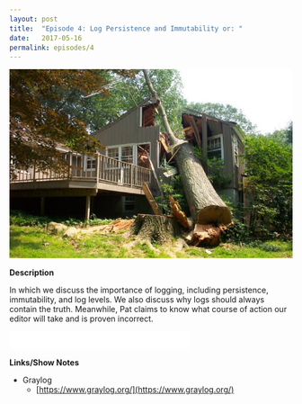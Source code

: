```yaml
---
layout: post
title:  "Episode 4: Log Persistence and Immutability or: "
date:   2017-05-16
permalink: episodes/4
---
```

<img src="/img/episode_4.jpg" alt="Pay attention to zombies" width="700">

**Description**

In which we discuss the importance of logging, including persistence, immutability, and log levels.  We also discuss why logs should always contain the truth. Meanwhile, Pat claims to know what course of action our editor will take and is proven incorrect.

<iframe style="border: none" src="//html5-player.libsyn.com/embed/episode/id/5363240/height/50/width/640/theme/standard-mini/autonext/no/thumbnail/no/autoplay/no/preload/no/no_addthis/no/direction/backward/" height="30" width="320" scrolling="no"  allowfullscreen webkitallowfullscreen mozallowfullscreen oallowfullscreen msallowfullscreen></iframe>

**Links/Show Notes**

* Graylog
   * [https://www.graylog.org/](https://www.graylog.org/)
